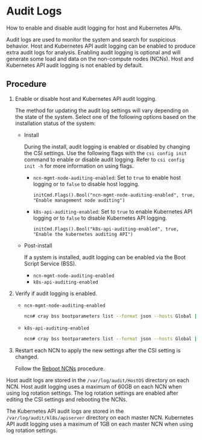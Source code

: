 # Audit Logs

How to enable and disable audit logging for host and Kubernetes APIs.

Audit logs are used to monitor the system and search for suspicious behavior.
Host and Kubernetes API audit logging can be enabled to produce extra audit logs for analysis.
Enabling audit logging is optional and will generate some load and data on the non-compute nodes \(NCNs\).
Host and Kubernetes API audit logging is not enabled by default.

## Procedure

1. Enable or disable host and Kubernetes API audit logging.

   The method for updating the audit log settings will vary depending on the state of the system.
   Select one of the following options based on the installation status of the system:

   * Install

     During the install, audit logging is enabled or disabled by changing the CSI settings.
     Use the following flags with the `csi config init` command to enable or disable audit logging.
     Refer to `csi config init -h` for more information on using flags.

     * `ncn-mgmt-node-auditing-enabled`: Set to `true` to enable host logging or to `false` to disable host logging.

       ```console
       initCmd.Flags().Bool("ncn-mgmt-node-auditing-enabled", true, "Enable management node auditing")
       ```

     * `k8s-api-auditing-enabled`: Set to `true` to enable Kubernetes API logging or to `false` to disable Kubernetes API logging.

       ```console
       initCmd.Flags().Bool("k8s-api-auditing-enabled", true, "Enable the kubernetes auditing API")
       ```

   * Post-install

     If a system is installed, audit logging can be enabled via the Boot Script Service (BSS).

     * `ncn-mgmt-node-auditing-enabled`
     * `k8s-api-auditing-enabled`

1. Verify if audit logging is enabled.

   * `ncn-mgmt-node-auditing-enabled`
  
     ```bash
     ncn# cray bss bootparameters list --format json --hosts Global | jq '.[]."cloud-init"."meta-data"."k8s-api-auditing-enabled"'
     ```

   * `k8s-api-auditing-enabled`

     ```bash
     ncn# cray bss bootparameters list --format json --hosts Global | jq '.[]."cloud-init"."meta-data"."ncn-mgmt-node-auditing-enabled"'
     ```

1. Restart each NCN to apply the new settings after the CSI setting is changed.

   Follow the [Reboot NCNs](../node_management/Reboot_NCNs.md) procedure.

Host audit logs are stored in the `/var/log/audit/HostOS` directory on each NCN.
Host audit logging uses a maximum of 60GB on each NCN when using log rotation settings.
The log rotation settings are enabled after editing the CSI settings and rebooting the NCNs.

The Kubernetes API audit logs are stored in the `/var/log/audit/kl8s/apiserver` directory on each master NCN.
Kubernetes API audit logging uses a maximum of 1GB on each master NCN when using log rotation settings.
